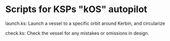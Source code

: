 # Scripts for KSPs "kOS" autopilot

launch.ks:   Launch a vessel to a specific orbit around Kerbin, and circularize

check.ks: Check the vessel for any mistakes or omissions in design.

